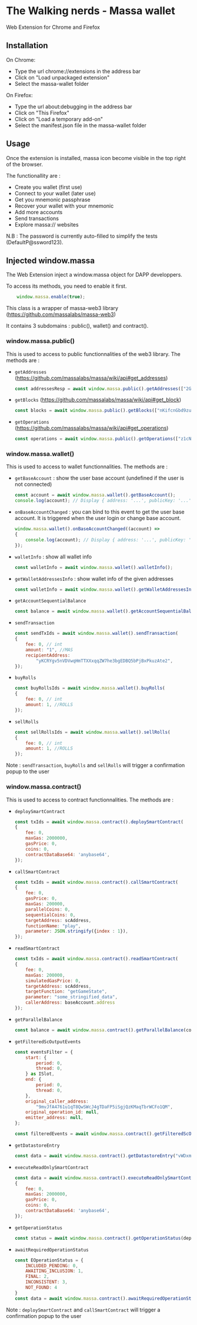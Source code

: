 # The Walking nerds - Massa wallet

Web Extension for Chrome and Firefox

## Installation 

On Chrome:
- Type the url chrome://extensions in the address bar
- Click on "Load unpackaged extension"
- Select the massa-wallet folder

On Firefox:
- Type the url about:debugging in the address bar
- Click on "This Firefox"
- Click on "Load a temporary add-on"
- Select the manifest.json file in the massa-wallet folder

## Usage

Once the extension is installed, massa icon become visible in the top right of the browser.

The functionallity are :
- Create you wallet (first use)
- Connect to your wallet (later use)
- Get you mnemonic passphrase
- Recover your wallet with your mnemonic
- Add more accounts
- Send transactions
- Explore massa:// websites

N.B : The password is currently auto-filled to simplify the tests (DefaultP@ssword123).


## Injected window.massa

The Web Extension inject a window.massa object for DAPP developpers.

To access its methods, you need to enable it first.
```javascript
    window.massa.enable(true);
```

This class is a wrapper of massa-web3 library (https://github.com/massalabs/massa-web3)

It contains 3 subdomains : public(), wallet() and contract().

### window.massa.public()

This is used to access to public functionnalities of the web3 library. The methods are :

-   `getAddresses` (https://github.com/massalabs/massa/wiki/api#get_addresses)
    ```javascript
    const addressesResp = await window.massa.public().getAddresses(["2GcahavufBH9tqVH6SjkSCPXRbqpiCwwSfwFAf3veKiJmiHubK"]);
    ```

-   `getBlocks` (https://github.com/massalabs/massa/wiki/api#get_block)
    ```javascript
    const blocks = await window.massa.public().getBlocks(["nKifcnGbd9zu8nu1hb94XEmMGwgoWbjj3DutzrobeHDdUtEuM"]);
    ```

-   `getOperations` (https://github.com/massalabs/massa/wiki/api#get_operations)
    ```javascript
    const operations = await window.massa.public().getOperations(["z1cNsWAdgvoASq5RnN6MRbqqo634RRJbgwV9n3jNx3rQrQKTt"]);
    ```

### window.massa.wallet()

This is used to access to wallet functionnalities. The methods are :

-   `getBaseAccount` : show the user base account (undefined if the user is not connected)
    ```javascript
    const account = await window.massa.wallet().getBaseAccount();
    console.log(account); // Display { address: '...', publicKey: '...' }
    ```

-   `onBaseAccountChanged` : you can bind to this event to get the user base account. It is triggered when the user login or change base account.
    ```javascript
    window.massa.wallet().onBaseAccountChanged((account) =>
    {
        console.log(account); // Display { address: '...', publicKey: '...' }
    });
    ```

-   `walletInfo` : show all wallet info
    ```javascript
    const walletInfo = await window.massa.wallet().walletInfo();
    ```

-   `getWalletAddressesInfo` : show wallet info of the given addresses
    ```javascript
    const walletInfo = await window.massa.wallet().getWalletAddressesInfo(["yKCRYgv5nVDVwqHmTTXXxqqZW7he3bgEDBQ5bPjBxPkuzAte2"]);
    ```

-   `getAccountSequentialBalance`
    ```javascript
    const balance = await window.massa.wallet().getAccountSequentialBalance("yKCRYgv5nVDVwqHmTTXXxqqZW7he3bgEDBQ5bPjBxPkuzAte2");
    ```

-   `sendTransaction`
    ```javascript
    const sendTxIds = await window.massa.wallet().sendTransaction(
    {
        fee: 0, // int
        amount: "1", //MAS
        recipientAddress:
            "yKCRYgv5nVDVwqHmTTXXxqqZW7he3bgEDBQ5bPjBxPkuzAte2",
    });
    ```

-   `buyRolls`
    ```javascript
    const buyRollsIds = await window.massa.wallet().buyRolls(
    {
        fee: 0, // int
        amount: 1, //ROLLS
    });
    ```

-   `sellRolls`
    ```javascript
    const sellRollsIds = await window.massa.wallet().sellRolls(
    {
        fee: 0, // int
        amount: 1, //ROLLS
    });
    ```

Note : `sendTransaction`, `buyRolls` and `sellRolls` will trigger a confirmation popup to the user


### window.massa.contract()

This is used to access to contract functionnalities. The methods are :

-   `deploySmartContract`
    ```javascript
    const txIds = await window.massa.contract().deploySmartContract(
    {
        fee: 0,
        maxGas: 2000000,
        gasPrice: 0,
        coins: 0,
        contractDataBase64: 'anybase64',
    });
    ```

-   `callSmartContract`
    ```javascript
    const txIds = await window.massa.contract().callSmartContract(
    {
        fee: 0,
        gasPrice: 0,
        maxGas: 200000,
        parallelCoins: 0,
        sequentialCoins: 0,
        targetAddress: scAddress,
        functionName: "play",
        parameter: JSON.stringify({index : 1}),
    });
    ```

-   `readSmartContract`
    ```javascript
    const txIds = await window.massa.contract().readSmartContract(
    {
        fee: 0,
        maxGas: 200000,
        simulatedGasPrice: 0,
        targetAddress: scAddress,
        targetFunction: "getGameState",
        parameter: "some_stringified_data",
        callerAddress: baseAccount.address
    });
    ```

-   `getParallelBalance`
    ```javascript
    const balance = await window.massa.contract().getParallelBalance(contractAddress);
    ```

-   `getFilteredScOutputEvents`
    ```javascript
    const eventsFilter = {
        start: {
            period: 0,
            thread: 0,
        } as ISlot,
        end: {
            period: 0,
            thread: 0,
        },
        original_caller_address:
            "9mvJfA4761u1qT8QwSWcJ4gTDaFP5iSgjQzKMaqTbrWCFo1QM",
        original_operation_id: null,
        emitter_address: null,
    };

    const filteredEvents = await window.massa.contract().getFilteredScOutputEvents(eventsFilter);
    ```

-   `getDatastoreEntry`
    ```javascript
    const data = await window.massa.contract().getDatastoreEntry("vWDxmER2ar6mRFgcRqg94iEMYVypUCcRHGV5tjhdiAGqZqEoo", "some_key");
    ```

-   `executeReadOnlySmartContract`
    ```javascript
    const data = await window.massa.contract().executeReadOnlySmartContract(
    {
        fee: 0,
        maxGas: 2000000,
        gasPrice: 0,
        coins: 0,
        contractDataBase64: 'anybase64',
    });
    ```

-   `getOperationStatus`
    ```javascript
    const status = await window.massa.contract().getOperationStatus(deploymentOperationId);
    ```

-   `awaitRequiredOperationStatus`
    ```javascript
    const EOperationStatus = {
        INCLUDED_PENDING: 0,
        AWAITING_INCLUSION: 1,
        FINAL: 2,
        INCONSISTENT: 3,
        NOT_FOUND: 4
    }
    const data = await window.massa.contract().awaitRequiredOperationStatus(deploymentOperationId, EOperationStatus.INCLUDED_PENDING);
    ```

Note : `deploySmartContract` and `callSmartContract` will trigger a confirmation popup to the user
